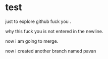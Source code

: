 # test
just to explore github
fuck you .

why this fuck you is not entered in the newline.

now i am going to merge.

now i created another branch named pavan

